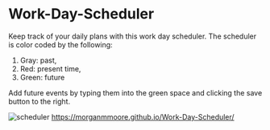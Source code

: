 # Work-Day-Scheduler

Keep track of your daily plans with this work day scheduler. The scheduler is color coded by the following:
  1. Gray: past,
  2. Red: present time,
  3. Green: future
 
 Add future events by typing them into the green space and clicking the save button to the right.

![scheduler](https://user-images.githubusercontent.com/85320200/131170809-2f7d91e3-a087-4c49-8cdb-74e0cd777289.JPG)
https://morganmmoore.github.io/Work-Day-Scheduler/
